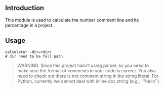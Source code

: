 ## Introduction
This module is used to calculate the number comment line and its percentage in a project.

## Usage

```shell script
calculator -dir=<dir>
# dir need to be full path
```

> WARNING:
> Since this project hasn't using parser, so you need to make sure the format of comments in your code is correct.
> You also need to check out there is not comment string in the string literal.
> For Python, currently we cannot deal with inline doc string (e.g., '''hello'')